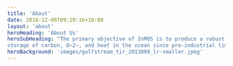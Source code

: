 ```yaml
---
title: 'About'
date: 2018-12-06T09:29:16+10:00
layout: 'about'
heroHeading: 'About Us'
heroSubHeading: "The primary objective of InMOS is to produce a robust global synthesis of the cycling, redistribution and
storage of carbon, O~2~, and heat in the ocean since pre-industrial times."
heroBackground: 'images/gulfstream_tir_2013099_lr-smaller.jpeg'
---
```

